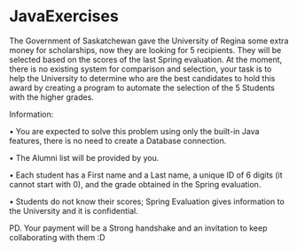 # JavaExercises

The Government of Saskatchewan gave the University of Regina some extra money for scholarships, now they are looking for 5 recipients. They will be selected based on the scores of the last Spring evaluation. At the moment, there is no existing system for comparison and selection, your task is to help the University to determine who are the best candidates to hold this award by creating a program to automate the selection of the 5 Students with the higher grades. 

Information:

  •	You are expected to solve this problem using only the built-in Java features, there is no need to create a Database connection. 

  •	The Alumni list will be provided by you.

  •	Each student has a First name and a Last name, a unique ID of 6 digits (it cannot start with 0), and the grade obtained in the Spring evaluation.

  •	Students do not know their scores; Spring Evaluation gives information to the University and it is confidential.


PD. Your payment will be a Strong handshake and an invitation to keep collaborating with them :D


